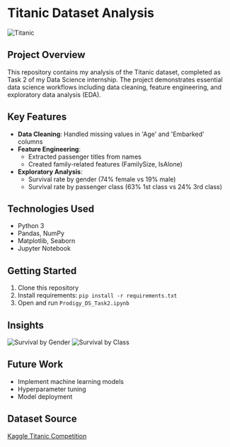 # Titanic Dataset Analysis

![Titanic](https://upload.wikimedia.org/wikipedia/commons/thumb/f/fd/RMS_Titanic_3.jpg/600px-RMS_Titanic_3.jpg)

## Project Overview
This repository contains my analysis of the Titanic dataset, completed as Task 2 of my Data Science internship. The project demonstrates essential data science workflows including data cleaning, feature engineering, and exploratory data analysis (EDA).

## Key Features
- **Data Cleaning**: Handled missing values in 'Age' and 'Embarked' columns
- **Feature Engineering**:
  - Extracted passenger titles from names
  - Created family-related features (FamilySize, IsAlone)
- **Exploratory Analysis**:
  - Survival rate by gender (74% female vs 19% male)
  - Survival rate by passenger class (63% 1st class vs 24% 3rd class)

## Technologies Used
- Python 3
- Pandas, NumPy
- Matplotlib, Seaborn
- Jupyter Notebook

## Getting Started
1. Clone this repository
2. Install requirements: `pip install -r requirements.txt`
3. Open and run `Prodigy_DS_Task2.ipynb`

## Insights
![Survival by Gender](images/survival_by_gender.png)
![Survival by Class](images/survival_by_class.png)

## Future Work
- Implement machine learning models
- Hyperparameter tuning
- Model deployment

## Dataset Source
[Kaggle Titanic Competition](https://www.kaggle.com/c/titanic)
